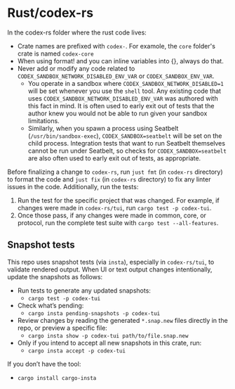 # Rust/codex-rs

In the codex-rs folder where the rust code lives:

- Crate names are prefixed with `codex-`. For examole, the `core` folder's crate is named `codex-core`
- When using format! and you can inline variables into {}, always do that.
- Never add or modify any code related to `CODEX_SANDBOX_NETWORK_DISABLED_ENV_VAR` or `CODEX_SANDBOX_ENV_VAR`.
  - You operate in a sandbox where `CODEX_SANDBOX_NETWORK_DISABLED=1` will be set whenever you use the `shell` tool. Any existing code that uses `CODEX_SANDBOX_NETWORK_DISABLED_ENV_VAR` was authored with this fact in mind. It is often used to early exit out of tests that the author knew you would not be able to run given your sandbox limitations.
  - Similarly, when you spawn a process using Seatbelt (`/usr/bin/sandbox-exec`), `CODEX_SANDBOX=seatbelt` will be set on the child process. Integration tests that want to run Seatbelt themselves cannot be run under Seatbelt, so checks for `CODEX_SANDBOX=seatbelt` are also often used to early exit out of tests, as appropriate.

Before finalizing a change to `codex-rs`, run `just fmt` (in `codex-rs` directory) to format the code and `just fix` (in `codex-rs` directory) to fix any linter issues in the code. Additionally, run the tests:
1. Run the test for the specific project that was changed. For example, if changes were made in `codex-rs/tui`, run `cargo test -p codex-tui`.
2. Once those pass, if any changes were made in common, core, or protocol, run the complete test suite with `cargo test --all-features`.

## Snapshot tests

This repo uses snapshot tests (via `insta`), especially in `codex-rs/tui`, to validate rendered output. When UI or text output changes intentionally, update the snapshots as follows:

- Run tests to generate any updated snapshots:
  - `cargo test -p codex-tui`
- Check what’s pending:
  - `cargo insta pending-snapshots -p codex-tui`
- Review changes by reading the generated `*.snap.new` files directly in the repo, or preview a specific file:
  - `cargo insta show -p codex-tui path/to/file.snap.new`
- Only if you intend to accept all new snapshots in this crate, run:
  - `cargo insta accept -p codex-tui`

If you don’t have the tool:
- `cargo install cargo-insta`
